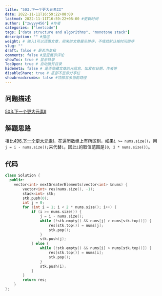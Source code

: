 ```yaml
---
title: "503.下一个更大元素II"
date: 2022-11-11T16:59:22+08:00
lastmod: 2022-11-11T16:59:22+08:00 #更新时间
author: ["zwyyy456"] #作者
categories: ["leetcode"]
tags: ["data structure and algorithms", "monotone stack"]
description: "" #描述
weight: # 输入1可以顶置文章，用来给文章展示排序，不填就默认按时间排序
slug: ""
draft: false # 是否为草稿
comments: false #是否展示评论
showToc: true # 显示目录
TocOpen: true # 自动展开目录
hidemeta: false # 是否隐藏文章的元信息，如发布日期、作者等
disableShare: true # 底部不显示分享栏
showbreadcrumbs: false #顶部显示当前路径
---
```

## 问题描述
[503.下一个更大元素II](https://leetcode.cn/problems/next-greater-element-ii/)

## 解题思路
相比[496.下一个更大元素I](https://zwyyy456.vercel.app/zh/posts/496.next-greater-element-i/)，在遍历数组上有所区别，如果`i >= nums.size()`，用`j = i - nums.size();`来代替`i`，因此`i`的取值范围是`[0, 2 * nums.size())`。

## 代码
```cpp
class Solution {
  public:
    vector<int> nextGreaterElements(vector<int> &nums) {
        vector<int> res(nums.size(), -1);
        stack<int> stk;
        stk.push(0);
        int j = 0;
        for (int i = 1; i < 2 * nums.size(); i++) {
            if (i >= nums.size()) {
                j = i - nums.size();
                while (!stk.empty() && nums[j] > nums[stk.top()]) {
                    res[stk.top()] = nums[j];
                    stk.pop();
                }
                stk.push(j);
            } else {
                while (!stk.empty() && nums[i] > nums[stk.top()]) {
                    res[stk.top()] = nums[i];
                    stk.pop();
                }
                stk.push(i);
            }
        }
        return res;
    }
};
```